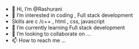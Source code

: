 - 👋 Hi, I’m @Rashurani
- 👀 I’m interested in coding , Full stack development
- Skills are c /c++ , html , css, javascript
- 🌱 I’m currently learning Full stack development
- 💞️ I’m looking to collaborate on ...
- 📫 How to reach me ...

<!---
Rashurani/Rashurani is a ✨ special ✨ repository because its `README.md` (this file) appears on your GitHub profile.
You can click the Preview link to take a look at your changes.
--->
